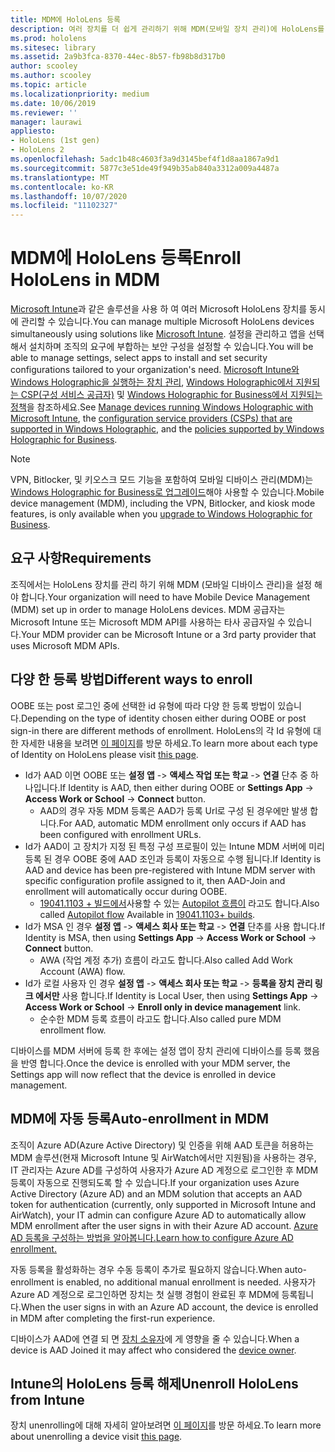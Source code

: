 ```yaml
---
title: MDM에 HoloLens 등록
description: 여러 장치를 더 쉽게 관리하기 위해 MDM(모바일 장치 관리)에 HoloLens를 등록합니다.
ms.prod: hololens
ms.sitesec: library
ms.assetid: 2a9b3fca-8370-44ec-8b57-fb98b8d317b0
author: scooley
ms.author: scooley
ms.topic: article
ms.localizationpriority: medium
ms.date: 10/06/2019
ms.reviewer: ''
manager: laurawi
appliesto:
- HoloLens (1st gen)
- HoloLens 2
ms.openlocfilehash: 5adc1b48c4603f3a9d3145bef4f1d8aa1867a9d1
ms.sourcegitcommit: 5877c3e51de49f949b35ab840a3312a009a4487a
ms.translationtype: MT
ms.contentlocale: ko-KR
ms.lasthandoff: 10/07/2020
ms.locfileid: "11102327"
---
```

# <span data-ttu-id="88815-103">MDM에 HoloLens 등록</span><span class="sxs-lookup"><span data-stu-id="88815-103">Enroll HoloLens in MDM</span></span>

<span data-ttu-id="88815-104">[Microsoft Intune](https://docs.microsoft.com/intune/windows-holographic-for-business)과 같은 솔루션을 사용 하 여 여러 Microsoft HoloLens 장치를 동시에 관리할 수 있습니다.</span><span class="sxs-lookup"><span data-stu-id="88815-104">You can manage multiple Microsoft HoloLens devices simultaneously using solutions like [Microsoft Intune](https://docs.microsoft.com/intune/windows-holographic-for-business).</span></span> <span data-ttu-id="88815-105">설정을 관리하고 앱을 선택해서 설치하며 조직의 요구에 부합하는 보안 구성을 설정할 수 있습니다.</span><span class="sxs-lookup"><span data-stu-id="88815-105">You will be able to manage settings, select apps to install and set security configurations tailored to your organization's need.</span></span> <span data-ttu-id="88815-106">[Microsoft Intune와 Windows Holographic을 실행하는 장치 관리](https://docs.microsoft.com/intune/windows-holographic-for-business), [Windows Holographic에서 지원되는 CSP(구성 서비스 공급자)](https://msdn.microsoft.com/windows/hardware/commercialize/customize/mdm/configuration-service-provider-reference#hololens) 및 [Windows Holographic for Business에서 지원되는 정책](https://msdn.microsoft.com/windows/hardware/commercialize/customize/mdm/policy-configuration-service-provider#hololenspolicies)을 참조하세요.</span><span class="sxs-lookup"><span data-stu-id="88815-106">See [Manage devices running Windows Holographic with Microsoft Intune](https://docs.microsoft.com/intune/windows-holographic-for-business), the [configuration service providers (CSPs) that are supported in Windows Holographic](https://msdn.microsoft.com/windows/hardware/commercialize/customize/mdm/configuration-service-provider-reference#hololens), and the [policies supported by Windows Holographic for Business](https://msdn.microsoft.com/windows/hardware/commercialize/customize/mdm/policy-configuration-service-provider#hololenspolicies).</span></span>

> [!NOTE]
> <span data-ttu-id="88815-107">VPN, Bitlocker, 및 키오스크 모드 기능을 포함하여 모바일 디바이스 관리(MDM)는 [Windows Holographic for Business로 업그레이드](hololens1-upgrade-enterprise.md)해야 사용할 수 있습니다.</span><span class="sxs-lookup"><span data-stu-id="88815-107">Mobile device management (MDM), including the VPN, Bitlocker, and kiosk mode features, is only available when you [upgrade to Windows Holographic for Business](hololens1-upgrade-enterprise.md).</span></span>

## <span data-ttu-id="88815-108">요구 사항</span><span class="sxs-lookup"><span data-stu-id="88815-108">Requirements</span></span>

 <span data-ttu-id="88815-109">조직에서는 HoloLens 장치를 관리 하기 위해 MDM (모바일 디바이스 관리)을 설정 해야 합니다.</span><span class="sxs-lookup"><span data-stu-id="88815-109">Your organization will need to have Mobile Device Management (MDM) set up in order to manage HoloLens devices.</span></span> <span data-ttu-id="88815-110">MDM 공급자는 Microsoft Intune 또는 Microsoft MDM API를 사용하는 타사 공급자일 수 있습니다.</span><span class="sxs-lookup"><span data-stu-id="88815-110">Your MDM provider can be Microsoft Intune or a 3rd party provider that uses Microsoft MDM APIs.</span></span>
 
## <span data-ttu-id="88815-111">다양 한 등록 방법</span><span class="sxs-lookup"><span data-stu-id="88815-111">Different ways to enroll</span></span>

<span data-ttu-id="88815-112">OOBE 또는 post 로그인 중에 선택한 id 유형에 따라 다양 한 등록 방법이 있습니다.</span><span class="sxs-lookup"><span data-stu-id="88815-112">Depending on the type of identity chosen either during OOBE or post sign-in there are different methods of enrollment.</span></span> <span data-ttu-id="88815-113">HoloLens의 각 Id 유형에 대 한 자세한 내용을 보려면 [이 페이지](hololens-identity.md)를 방문 하세요.</span><span class="sxs-lookup"><span data-stu-id="88815-113">To learn more about each type of Identity on HoloLens please visit [this page](hololens-identity.md).</span></span>

- <span data-ttu-id="88815-114">Id가 AAD 이면 OOBE 또는 **설정 앱**  ->  **액세스 작업 또는 학교**  ->  **연결** 단추 중 하나입니다.</span><span class="sxs-lookup"><span data-stu-id="88815-114">If Identity is AAD, then either during OOBE or **Settings App** -> **Access Work or School** -> **Connect** button.</span></span>
    - <span data-ttu-id="88815-115">AAD의 경우 자동 MDM 등록은 AAD가 등록 Url로 구성 된 경우에만 발생 합니다.</span><span class="sxs-lookup"><span data-stu-id="88815-115">For AAD, automatic MDM enrollment only occurs if AAD has been configured with enrollment URLs.</span></span>
- <span data-ttu-id="88815-116">Id가 AAD이 고 장치가 지정 된 특정 구성 프로필이 있는 Intune MDM 서버에 미리 등록 된 경우 OOBE 중에 AAD 조인과 등록이 자동으로 수행 됩니다.</span><span class="sxs-lookup"><span data-stu-id="88815-116">If Identity is AAD and device has been pre-registered with Intune MDM server with specific configuration profile assigned to it, then AAD-Join and enrollment will automatically occur during OOBE.</span></span>
    - <span data-ttu-id="88815-117">[19041.1103 + 빌드에서](hololens-release-notes.md#windows-holographic-version-2004)사용할 수 있는 [Autopilot 흐름이](hololens2-autopilot.md) 라고도 합니다.</span><span class="sxs-lookup"><span data-stu-id="88815-117">Also called [Autopilot flow](hololens2-autopilot.md) Available in [19041.1103+ builds](hololens-release-notes.md#windows-holographic-version-2004).</span></span>
- <span data-ttu-id="88815-118">Id가 MSA 인 경우 **설정 앱**  ->  **액세스 회사 또는 학교**  ->  **연결** 단추를 사용 합니다.</span><span class="sxs-lookup"><span data-stu-id="88815-118">If Identity is MSA, then using **Settings App** -> **Access Work or School** -> **Connect** button.</span></span>
    - <span data-ttu-id="88815-119">AWA (작업 계정 추가) 흐름이 라고도 합니다.</span><span class="sxs-lookup"><span data-stu-id="88815-119">Also called Add Work Account (AWA) flow.</span></span>
- <span data-ttu-id="88815-120">Id가 로컬 사용자 인 경우 **설정 앱**  ->  **액세스 회사 또는 학교**  ->  **등록을 장치 관리 링크 에서만** 사용 합니다.</span><span class="sxs-lookup"><span data-stu-id="88815-120">If Identity is Local User, then using **Settings App** -> **Access Work or School** -> **Enroll only in device management** link.</span></span>
    - <span data-ttu-id="88815-121">순수한 MDM 등록 흐름이 라고도 합니다.</span><span class="sxs-lookup"><span data-stu-id="88815-121">Also called pure MDM enrollment flow.</span></span>

<span data-ttu-id="88815-122">디바이스를 MDM 서버에 등록 한 후에는 설정 앱이 장치 관리에 디바이스를 등록 했음을 반영 합니다.</span><span class="sxs-lookup"><span data-stu-id="88815-122">Once the device is enrolled with your MDM server, the Settings app will now reflect that the device is enrolled in device management.</span></span>

## <span data-ttu-id="88815-123">MDM에 자동 등록</span><span class="sxs-lookup"><span data-stu-id="88815-123">Auto-enrollment in MDM</span></span>

<span data-ttu-id="88815-124">조직이 Azure AD(Azure Active Directory) 및 인증을 위해 AAD 토큰을 허용하는 MDM 솔루션(현재 Microsoft Intune 및 AirWatch에서만 지원됨)을 사용하는 경우, IT 관리자는 Azure AD를 구성하여 사용자가 Azure AD 계정으로 로그인한 후 MDM 등록이 자동으로 진행되도록 할 수 있습니다.</span><span class="sxs-lookup"><span data-stu-id="88815-124">If your organization uses Azure Active Directory (Azure AD) and an MDM solution that accepts an AAD token for authentication (currently, only supported in Microsoft Intune and AirWatch), your IT admin can configure Azure AD to automatically allow MDM enrollment after the user signs in with their Azure AD account.</span></span> [<span data-ttu-id="88815-125">Azure AD 등록을 구성하는 방법을 알아봅니다.</span><span class="sxs-lookup"><span data-stu-id="88815-125">Learn how to configure Azure AD enrollment.</span></span>](https://docs.microsoft.com/mem/intune/enrollment/windows-enroll#enable-windows-10-automatic-enrollment)

<span data-ttu-id="88815-126">자동 등록을 활성화하는 경우 수동 등록이 추가로 필요하지 않습니다.</span><span class="sxs-lookup"><span data-stu-id="88815-126">When auto-enrollment is enabled, no additional manual enrollment is needed.</span></span> <span data-ttu-id="88815-127">사용자가 Azure AD 계정으로 로그인하면 장치는 첫 실행 경험이 완료된 후 MDM에 등록됩니다.</span><span class="sxs-lookup"><span data-stu-id="88815-127">When the user signs in with an Azure AD account, the device is enrolled in MDM after completing the first-run experience.</span></span>

<span data-ttu-id="88815-128">디바이스가 AAD에 연결 되 면 [장치 소유자](security-adminless-os.md#device-owner)에 게 영향을 줄 수 있습니다.</span><span class="sxs-lookup"><span data-stu-id="88815-128">When a device is AAD Joined it may affect who considered the [device owner](security-adminless-os.md#device-owner).</span></span>

## <span data-ttu-id="88815-129">Intune의 HoloLens 등록 해제</span><span class="sxs-lookup"><span data-stu-id="88815-129">Unenroll HoloLens from Intune</span></span>

<span data-ttu-id="88815-130">장치 unenrolling에 대해 자세히 알아보려면 [이 페이지](https://docs.microsoft.com/windows/client-management/mdm/disconnecting-from-mdm-unenrollment)를 방문 하세요.</span><span class="sxs-lookup"><span data-stu-id="88815-130">To learn more about unenrolling a device visit [this page](https://docs.microsoft.com/windows/client-management/mdm/disconnecting-from-mdm-unenrollment).</span></span> 
